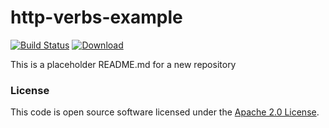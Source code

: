 
# http-verbs-example

[![Build Status](https://travis-ci.org/hmrc/http-verbs-example.svg?branch=master)](https://travis-ci.org/hmrc/http-verbs-example) [ ![Download](https://api.bintray.com/packages/hmrc/releases/http-verbs-example/images/download.svg) ](https://bintray.com/hmrc/releases/http-verbs-example/_latestVersion)

This is a placeholder README.md for a new repository

### License

This code is open source software licensed under the [Apache 2.0 License]("http://www.apache.org/licenses/LICENSE-2.0.html").
    